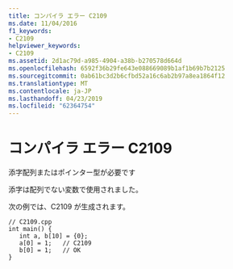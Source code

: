 ```yaml
---
title: コンパイラ エラー C2109
ms.date: 11/04/2016
f1_keywords:
- C2109
helpviewer_keywords:
- C2109
ms.assetid: 2d1ac79d-a985-4904-a38b-b270578d664d
ms.openlocfilehash: 6592f36b29fe643e088669089b1af1b69b7b2125
ms.sourcegitcommit: 0ab61bc3d2b6cfbd52a16c6ab2b97a8ea1864f12
ms.translationtype: MT
ms.contentlocale: ja-JP
ms.lasthandoff: 04/23/2019
ms.locfileid: "62364754"
---
```

# <a name="compiler-error-c2109"></a>コンパイラ エラー C2109

添字配列またはポインター型が必要です

添字は配列でない変数で使用されました。

次の例では、C2109 が生成されます。

```
// C2109.cpp
int main() {
   int a, b[10] = {0};
   a[0] = 1;   // C2109
   b[0] = 1;   // OK
}
```